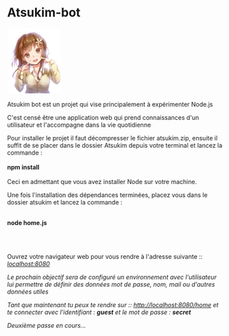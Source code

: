 # Atsukim-bot

<img src='atsukim.png'>

<p> Atsukim bot est un projet qui vise principalement à expérimenter Node.js </p>

<p> C'est censé être une application web qui prend connaissances d'un utilisateur et l'accompagne dans la vie quotidienne </p>

<p> Pour installer le projet il faut décompresser le fichier atsukim.zip, ensuite il suffit de se placer dans le dossier Atsukim depuis votre terminal et lancez la commande : <br><br><strong>npm install</strong> <br><br> Ceci en admettant que vous avez installer Node sur votre machine. </p>

<p> Une fois l'installation des dépendances terminées, placez vous dans le dossier atsukim et lancez la commande : 
<br><br>
  
  <strong> node home.js </strong>
  
  <br><br>
  
   Ouvrez votre navigateur web pour vous rendre à l'adresse suivante :: <em><a href="http://localhost:8080/" target="_blank">localhost:8080</a></p>


<p><em> Le prochain objectif sera de configuré un environnement avec l'utilisateur lui permettre de définir des données mot de passe, nom, mail ou d'autres données utiles</em></p>

<p> Tant que maintenant tu peux te rendre sur :: <a href="http://localhost:8080/home" target="_blank">http://localhost:8080/home</a> et te connecter  avec l'identifiant : <strong>guest</strong> et le mot de passe : <strong>secret</strong> </p> 

<p> Deuxième passe en cours... </p>
